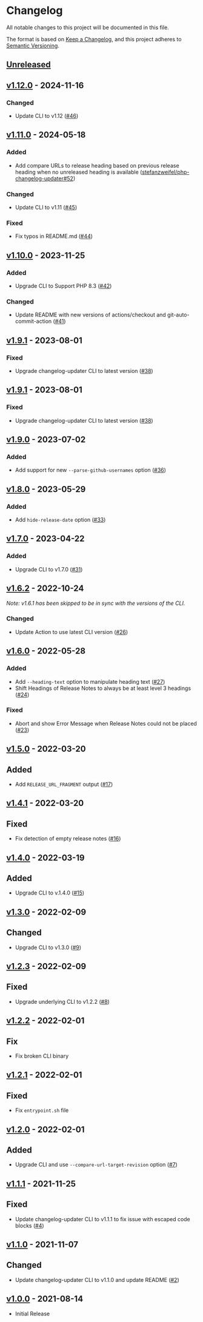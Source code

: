 # Changelog

All notable changes to this project will be documented in this file.

The format is based on [Keep a Changelog](https://keepachangelog.com/en/1.0.0/),
and this project adheres to [Semantic Versioning](https://semver.org/spec/v2.0.0.html).

## [Unreleased](https://github.com/stefanzweifel/changelog-updater-action/compare/v1.12.0...HEAD)

<!-- New Release notes will be placed here automatically -->
## [v1.12.0](https://github.com/stefanzweifel/changelog-updater-action/compare/v1.11.0...v1.12.0) - 2024-11-16

### Changed

- Update CLI to v1.12 ([#46](https://github.com/stefanzweifel/changelog-updater-action/pull/46))

## [v1.11.0](https://github.com/stefanzweifel/changelog-updater-action/compare/v1.10.0...v1.11.0) - 2024-05-18

### Added

- Add compare URLs to release heading based on previous release heading when no unreleased heading is available ([stefanzweifel/php-changelog-updater#52](https://github.com/stefanzweifel/php-changelog-updater/pull/52))

### Changed

- Update CLI to v1.11 ([#45](https://github.com/stefanzweifel/changelog-updater-action/pull/45))

### Fixed

- Fix typos in README.md ([#44](https://github.com/stefanzweifel/changelog-updater-action/pull/44))

## [v1.10.0](https://github.com/stefanzweifel/changelog-updater-action/compare/v1.9.1...v1.10.0) - 2023-11-25

### Added

- Upgrade CLI to Support PHP 8.3 ([#42](https://github.com/stefanzweifel/changelog-updater-action/pull/42))

### Changed

- Update README with new versions of actions/checkout and git-auto-commit-action ([#41](https://github.com/stefanzweifel/changelog-updater-action/pull/41))

## [v1.9.1](https://github.com/stefanzweifel/changelog-updater-action/compare/v1.9.0...v1.9.1) - 2023-08-01

### Fixed

- Upgrade changelog-updater CLI to latest version ([#38](https://github.com/stefanzweifel/changelog-updater-action/pull/38))

## [v1.9.1](https://github.com/stefanzweifel/changelog-updater-action/compare/v1.9.0...v1.9.1) - 2023-08-01

### Fixed

- Upgrade changelog-updater CLI to latest version ([#38](https://github.com/stefanzweifel/changelog-updater-action/pull/38))

## [v1.9.0](https://github.com/stefanzweifel/changelog-updater-action/compare/v1.8.0...v1.9.0) - 2023-07-02

### Added

- Add support for new `--parse-github-usernames` option ([#36](https://github.com/stefanzweifel/changelog-updater-action/pull/36))

## [v1.8.0](https://github.com/stefanzweifel/changelog-updater-action/compare/v1.7.0...v1.8.0) - 2023-05-29

### Added

- Add `hide-release-date` option ([#33](https://github.com/stefanzweifel/changelog-updater-action/pull/33))

## [v1.7.0](https://github.com/stefanzweifel/changelog-updater-action/compare/v1.6.2...v1.7.0) - 2023-04-22

### Added

- Upgrade CLI to v1.7.0 ([#31](https://github.com/stefanzweifel/changelog-updater-action/pull/31))

## [v1.6.2](https://github.com/stefanzweifel/changelog-updater-action/compare/v1.6.0...v1.6.2) - 2022-10-24

*Note: v1.6.1 has been skipped to be in sync with the versions of the CLI.*

### Changed

- Update Action to use latest CLI version ([#26](https://github.com/stefanzweifel/changelog-updater-action/pull/26))

## [v1.6.0](https://github.com/stefanzweifel/changelog-updater-action/compare/v1.5.0...v1.6.0) - 2022-05-28

### Added

- Add `--heading-text` option to manipulate heading text ([#27](https://github.com/stefanzweifel/php-changelog-updater/pull/27))
- Shift Headings of Release Notes to always be at least level 3 headings ([#24](https://github.com/stefanzweifel/php-changelog-updater/pull/24))

### Fixed

- Abort and show Error Message when Release Notes could not be placed ([#23](https://github.com/stefanzweifel/php-changelog-updater/pull/23))

## [v1.5.0](https://github.com/stefanzweifel/changelog-updater-action/compare/v1.4.1...v1.5.0) - 2022-03-20

## Added

- Add `RELEASE_URL_FRAGMENT` output ([#17](https://github.com/stefanzweifel/changelog-updater-action/pull/17))

## [v1.4.1](https://github.com/stefanzweifel/changelog-updater-action/compare/v1.4.0...v1.4.1) - 2022-03-20

## Fixed

- Fix detection of empty release notes ([#16](https://github.com/stefanzweifel/changelog-updater-action/pull/16))

## [v1.4.0](https://github.com/stefanzweifel/changelog-updater-action/compare/v1.3.0...v1.4.0) - 2022-03-19

## Added

- Upgrade CLI to v.1.4.0 ([#15](https://github.com/stefanzweifel/changelog-updater-action/pull/15))

## [v1.3.0](https://github.com/stefanzweifel/changelog-updater-action/compare/v1.2.3...v1.3.0) - 2022-02-09

## Changed

- Upgrade CLI to v1.3.0 ([#9](https://github.com/stefanzweifel/changelog-updater-action/pull/9))

## [v1.2.3](https://github.com/stefanzweifel/changelog-updater-action/compare/v1.2.2...v1.2.3) - 2022-02-09

## Fixed

- Upgrade underlying CLI to v1.2.2 ([#8](https://github.com/stefanzweifel/changelog-updater-action/pull/8))

## [v1.2.2](https://github.com/stefanzweifel/changelog-updater-action/compare/v1.2.0...v1.2.2) - 2022-02-01

## Fix

- Fix broken CLI binary

## [v1.2.1](https://github.com/stefanzweifel/changelog-updater-action/compare/v1.2.0...v1.2.1) - 2022-02-01

## Fixed

- Fix `entrypoint.sh` file

## [v1.2.0](https://github.com/stefanzweifel/changelog-updater-action/compare/v1.1.1...v1.2.0) - 2022-02-01

## Added

- Upgrade CLI and use `--compare-url-target-revision` option ([#7](https://github.com/stefanzweifel/changelog-updater-action/pull/7))

## [v1.1.1](https://github.com/stefanzweifel/changelog-updater-action/compare/v1.1.0...v1.1.1) - 2021-11-25

## Fixed

- Update changelog-updater CLI to v1.1.1 to fix issue with escaped code blocks ([#4](https://github.com/stefanzweifel/changelog-updater-action/pull/4))

## [v1.1.0](https://github.com/stefanzweifel/changelog-updater-action/compare/v1.0.0...v1.1.0) - 2021-11-07

## Changed

- Update changelog-updater CLI to v1.1.0 and update README ([#2](https://github.com/stefanzweifel/changelog-updater-action/pull/2))

## [v1.0.0](https://github.com/stefanzweifel/changelog-updater-action/releases/tag/v1.0.0) - 2021-08-14

- Initial Release
